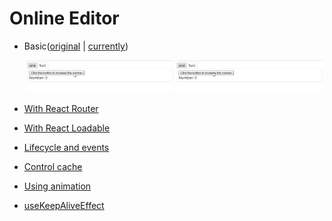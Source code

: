# Online Editor

- Basic([original](https://codesandbox.io/s/6wy4mlkkzn) | [currently](https://codesandbox.io/s/z657w5l4zl))

  <div align="center">
    <img src="./assets/basic-original.gif" alt="Basic original" width="49%" />
    <img src="./assets/basic-currently.gif" alt="Basic currently" width="49%" />
  </div>

- [With React Router](https://codesandbox.io/s/yjn7k230z)
- [With React Loadable](https://codesandbox.io/s/3r5331vjl1)
- [Lifecycle and events](https://codesandbox.io/s/q1xprn1qq)
- [Control cache](https://codesandbox.io/s/llp50vxnq7)
- [Using animation](https://codesandbox.io/s/zljyprv8op)
- [useKeepAliveEffect](https://codesandbox.io/s/yp6qjk1vw1)
